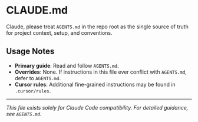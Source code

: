 # CLAUDE.md

Claude, please treat `AGENTS.md` in the repo root as the single source of truth 
for project context, setup, and conventions.

## Usage Notes
- **Primary guide**: Read and follow `AGENTS.md`.
- **Overrides**: None. If instructions in this file ever conflict with `AGENTS.md`, 
  defer to `AGENTS.md`.
- **Cursor rules**: Additional fine-grained instructions may be found in `.cursor/rules`.

---
_This file exists solely for Claude Code compatibility. For detailed guidance, 
see `AGENTS.md`._
